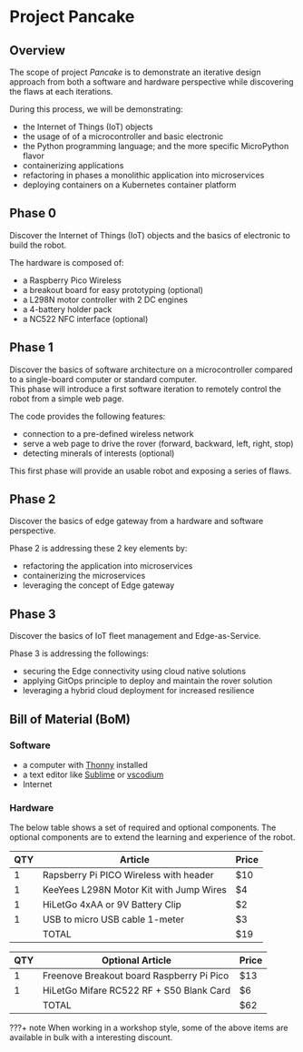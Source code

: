# Project Pancake 

## Overview 
The scope of project *Pancake* is to demonstrate an iterative design approach from both a software and hardware perspective while discovering the flaws at each iterations.   

During this process, we will be demonstrating:

- the Internet of Things (IoT) objects 
- the usage of of a microcontroller and basic electronic
- the Python programming language; and the more specific MicroPython flavor 
- containerizing applications
- refactoring in phases a monolithic application into microservices 
- deploying containers on a Kubernetes container platform

## Phase 0 
Discover the Internet of Things (IoT) objects and the basics of electronic to build the robot.

The hardware is composed of:   
- a Raspberry Pico Wireless 
- a breakout board for easy prototyping (optional)
- a L298N motor controller with 2 DC engines
- a 4-battery holder pack
- a NC522 NFC interface (optional)

## Phase 1
Discover the basics of software architecture on a microcontroller compared to a single-board computer or standard computer.  
This phase will introduce a first software iteration to remotely control the robot from a simple web page.  

The code provides the following features:   
- connection to a pre-defined wireless network
- serve a web page to drive the rover (forward, backward, left, right, stop)
- detecting minerals of interests (optional)

This first phase will provide an usable robot and exposing a series of flaws.

## Phase 2
Discover the basics of edge gateway from a hardware and software perspective.  

Phase 2 is addressing these 2 key elements by:   
- refactoring the application into microservices
- containerizing the microservices
- leveraging the concept of Edge gateway

## Phase 3
Discover the basics of IoT fleet management and Edge-as-Service. 

Phase 3 is addressing the followings:  
- securing the Edge connectivity using cloud native solutions
- applying GitOps principle to deploy and maintain the rover solution
- leveraging a hybrid cloud deployment for increased resilience 

## Bill of Material (BoM)

### Software
- a computer with [Thonny](https://thonny.org/) installed 
- a text editor like [Sublime](https://www.sublimetext.com/) or [vscodium](https://vscodium.com/) 
- Internet 

### Hardware
The below table shows a set of required and optional components. The optional components are to extend the learning and experience of the robot.  

| QTY | Article                                   | Price |
|-----|------------------------------------------ |-------|
| 1   | Rapsberry Pi PICO Wireless with header    | $10   | 
| 1   | KeeYees L298N Motor Kit with Jump Wires   | $4    | 
| 1   | HiLetGo 4xAA or 9V Battery Clip           | $2    | 
| 1   | USB to micro USB cable 1-meter            | $3    | 
|     | TOTAL                                     | $19   |

| QTY | Optional Article                          | Price |
|-----|------------------------------------------ |-------|
| 1   | Freenove Breakout board Raspberry Pi Pico | $13   | 
| 1   | HiLetGo Mifare RC522 RF + S50 Blank Card  | $6    | 
|     | TOTAL                                     | $62   | 
 
???+ note
    When working in a workshop style, some of the above items are available in bulk with a interesting discount.


